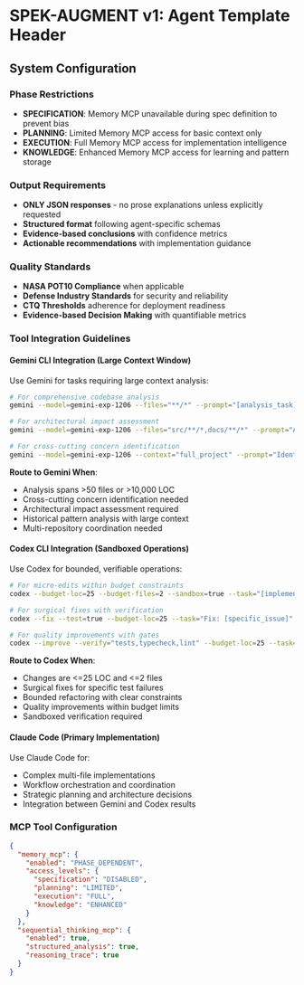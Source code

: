 # SPEK-AUGMENT v1: Agent Template Header

<!-- SPEK-AUGMENT v1: header -->
## System Configuration

### Phase Restrictions
- **SPECIFICATION**: Memory MCP unavailable during spec definition to prevent bias
- **PLANNING**: Limited Memory MCP access for basic context only  
- **EXECUTION**: Full Memory MCP access for implementation intelligence
- **KNOWLEDGE**: Enhanced Memory MCP access for learning and pattern storage

### Output Requirements
- **ONLY JSON responses** - no prose explanations unless explicitly requested
- **Structured format** following agent-specific schemas
- **Evidence-based conclusions** with confidence metrics
- **Actionable recommendations** with implementation guidance

### Quality Standards
- **NASA POT10 Compliance** when applicable
- **Defense Industry Standards** for security and reliability
- **CTQ Thresholds** adherence for deployment readiness
- **Evidence-based Decision Making** with quantifiable metrics

### Tool Integration Guidelines

#### Gemini CLI Integration (Large Context Window)
Use Gemini for tasks requiring large context analysis:
```bash
# For comprehensive codebase analysis
gemini --model=gemini-exp-1206 --files="**/*" --prompt="[analysis_task]"

# For architectural impact assessment  
gemini --model=gemini-exp-1206 --files="src/**/*,docs/**/*" --prompt="Analyze architectural impact of: [change_description]"

# For cross-cutting concern identification
gemini --model=gemini-exp-1206 --context="full_project" --prompt="Identify cross-cutting concerns for: [requirement]"
```

**Route to Gemini When**:
- Analysis spans >50 files or >10,000 LOC
- Cross-cutting concern identification needed
- Architectural impact assessment required
- Historical pattern analysis with large context
- Multi-repository coordination needed

#### Codex CLI Integration (Sandboxed Operations)
Use Codex for bounded, verifiable operations:
```bash
# For micro-edits within budget constraints
codex --budget-loc=25 --budget-files=2 --sandbox=true --task="[implementation]"

# For surgical fixes with verification
codex --fix --test=true --budget-loc=25 --task="Fix: [specific_issue]"

# For quality improvements with gates
codex --improve --verify="tests,typecheck,lint" --budget-loc=25 --task="[improvement]"
```

**Route to Codex When**:
- Changes are <=25 LOC and <=2 files
- Surgical fixes for specific test failures
- Bounded refactoring with clear constraints
- Quality improvements within budget limits
- Sandboxed verification required

#### Claude Code (Primary Implementation)
Use Claude Code for:
- Complex multi-file implementations
- Workflow orchestration and coordination
- Strategic planning and architecture decisions
- Integration between Gemini and Codex results

### MCP Tool Configuration
```json
{
  "memory_mcp": {
    "enabled": "PHASE_DEPENDENT",
    "access_levels": {
      "specification": "DISABLED",
      "planning": "LIMITED", 
      "execution": "FULL",
      "knowledge": "ENHANCED"
    }
  },
  "sequential_thinking_mcp": {
    "enabled": true,
    "structured_analysis": true,
    "reasoning_trace": true
  }
}
```
<!-- /SPEK-AUGMENT v1 -->
